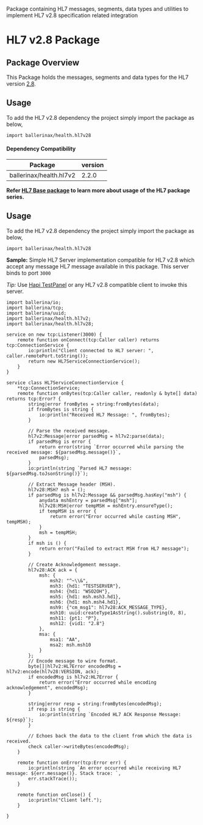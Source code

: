 Package containing HL7 messages, segments, data types and utilities to implement HL7 v2.8 specification related
integration

# HL7 v2.8 Package

## Package Overview

This Package holds the messages, segments and data types for the HL7 version [2.8](https://www.hl7.org/implement/standards/product_brief.cfm?product_id=356).

## Usage

To add the HL7 v2.8 dependency the project simply import the package as below,
```ballerina
import ballerinax/health.hl7v28
```

#### Dependency Compatibility

| Package                       | version |
|-------------------------------|---------|
| ballerinax/health.hl7v2       | 2.2.0   |

**Refer [HL7 Base package](https://central.ballerina.io/ballerinax/health.hl7v2) to learn more about usage of
the HL7 package series.**

## Usage

To add the HL7 v2.8 dependency the project simply import the package as below,
```ballerina
import ballerinax/health.hl7v28
```

**Sample:** Simple HL7 Server implementation compatible for HL7 v2.8 which accept any message HL7 message available
in this package. This server binds to port `3000`

_Tip:_ Use [Hapi TestPanel](https://hapifhir.github.io/hapi-hl7v2/hapi-testpanel/) or any HL7 v2.8 compatible
client to invoke this server.

```ballerina
import ballerina/io;
import ballerina/tcp;
import ballerina/uuid;
import ballerinax/health.hl7v2;
import ballerinax/health.hl7v28;

service on new tcp:Listener(3000) {
    remote function onConnect(tcp:Caller caller) returns tcp:ConnectionService {
        io:println("Client connected to HL7 server: ", caller.remotePort.toString());
        return new HL7ServiceConnectionService();
    }
}

service class HL7ServiceConnectionService {
    *tcp:ConnectionService;
    remote function onBytes(tcp:Caller caller, readonly & byte[] data) returns tcp:Error? {
        string|error fromBytes = string:fromBytes(data);
        if fromBytes is string {
            io:println("Received HL7 Message: ", fromBytes);
        }

        // Parse the received message.
        hl7v2:Message|error parsedMsg = hl7v2:parse(data);
        if parsedMsg is error {
            return error(string `Error occurred while parsing the received message: ${parsedMsg.message()}`,
            parsedMsg);
        }
        io:println(string `Parsed HL7 message: ${parsedMsg.toJsonString()}`);

        // Extract Message header (MSH).
        hl7v28:MSH? msh = ();
        if parsedMsg is hl7v2:Message && parsedMsg.hasKey("msh") {
            anydata mshEntry = parsedMsg["msh"];
            hl7v28:MSH|error tempMSH = mshEntry.ensureType();
            if tempMSH is error {
                return error("Error occurred while casting MSH", tempMSH);
            }
            msh = tempMSH;
        }
        if msh is () {
            return error("Failed to extract MSH from HL7 message");
        }

        // Create Acknowledgement message.
        hl7v28:ACK ack = {
            msh: {
                msh2: "^~\\&",
                msh3: {hd1: "TESTSERVER"},
                msh4: {hd1: "WSO2OH"},
                msh5: {hd1: msh.msh3.hd1},
                msh6: {hd1: msh.msh4.hd1},
                msh9: {"cm_msg1": hl7v28:ACK_MESSAGE_TYPE},
                msh10: uuid:createType1AsString().substring(0, 8),
                msh11: {pt1: "P"},
                msh12: {vid1: "2.8"}
            },
            msa: {
                msa1: "AA",
                msa2: msh.msh10
            }
        };
        // Encode message to wire format.
        byte[]|hl7v2:HL7Error encodedMsg = hl7v2:encode(hl7v28:VERSION, ack);
        if encodedMsg is hl7v2:HL7Error {
            return error("Error occurred while encoding acknowledgement", encodedMsg);
        }

        string|error resp = string:fromBytes(encodedMsg);
        if resp is string {
            io:println(string `Encoded HL7 ACK Response Message: ${resp}`);
        }

        // Echoes back the data to the client from which the data is received.
        check caller->writeBytes(encodedMsg);
    }

    remote function onError(tcp:Error err) {
        io:println(string `An error occurred while receiving HL7 message: ${err.message()}. Stack trace: `,
        err.stackTrace());
    }

    remote function onClose() {
        io:println("Client left.");
    }

}
```
